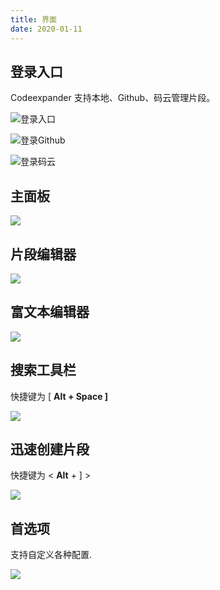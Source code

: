 ```yaml
---
title: 界面
date: 2020-01-11
---
```


##  登录入口

Codeexpander 支持本地、Github、码云管理片段。

![登录入口](https://s1.ax1x.com/2020/06/29/NWdH3j.png)

![登录Github](https://s1.ax1x.com/2020/06/29/NWdhHf.png)

![登录码云](https://s1.ax1x.com/2020/06/29/NWd7CQ.png)

## 主面板

![](https://s1.ax1x.com/2020/06/15/N9uNDI.png)

## 片段编辑器

![](https://s1.ax1x.com/2020/06/15/N9u3CD.png)

## 富文本编辑器

![](https://s1.ax1x.com/2020/06/15/N9uUbt.png)

## 搜索工具栏

快捷键为 \[ **Alt + Space \]**

![](https://s1.ax1x.com/2020/06/15/N9uzGD.png)

## 迅速创建片段

快捷键为 &lt; **Alt** + \] &gt;

![](https://s1.ax1x.com/2020/06/15/N9uxPO.png)

## 首选项

支持自定义各种配置.

![](https://s1.ax1x.com/2020/06/15/N9ujIK.png)

